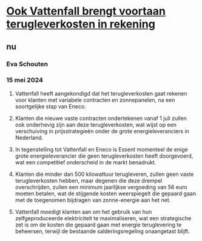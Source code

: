 # [Ook Vattenfall brengt voortaan terugleverkosten in rekening](https://advance.lexis.com/api/document?collection=news&id=urn:contentItem:6C1K-V3D1-JBHV-K4DN-00000-00&context=1519360)
## nu
### Eva Schouten
### 15 mei 2024

1. Vattenfall heeft aangekondigd dat het terugleverkosten gaat rekenen voor klanten met variabele contracten en zonnepanelen, na een soortgelijke stap van Eneco.
   
2. Klanten die nieuwe vaste contracten ondertekenen vanaf 1 juli zullen ook onderhevig zijn aan deze terugleverkosten, wat wijst op een verschuiving in prijsstrategieën onder de grote energieleveranciers in Nederland.

3. In tegenstelling tot Vattenfall en Eneco is Essent momenteel de enige grote energieleverancier die geen terugleverkosten heeft doorgevoerd, wat een competitief onderscheid in de markt benadrukt.

4. Klanten die minder dan 500 kilowattuur terugleveren, zullen geen vaste terugleverkosten hebben, maar degenen die deze drempel overschrijden, zullen een minimum jaarlijkse vergoeding van 56 euro moeten betalen, wat de stijgende kosten weerspiegelt die gepaard gaan met de toegenomen bijdragen van zonne-energie aan het net.

5. Vattenfall moedigt klanten aan om het gebruik van hun zelfgeproduceerde elektriciteit te maximaliseren, wat een strategische zet is om de kosten die gepaard gaan met energie teruglevering te beheersen, terwijl de bestaande salderingsregeling onaangetast blijft.